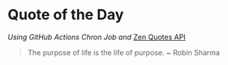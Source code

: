 # Quote of the Day 
*Using GitHub Actions Chron Job and* [Zen Quotes API]( https://zenquotes.io/ )
> The purpose of life is the life of purpose. ~ Robin Sharma
